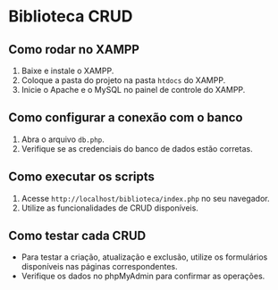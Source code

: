 # Biblioteca CRUD

## Como rodar no XAMPP

1. Baixe e instale o XAMPP.
2. Coloque a pasta do projeto na pasta `htdocs` do XAMPP.
3. Inicie o Apache e o MySQL no painel de controle do XAMPP.

## Como configurar a conexão com o banco

1. Abra o arquivo `db.php`.
2. Verifique se as credenciais do banco de dados estão corretas.

## Como executar os scripts

1. Acesse `http://localhost/biblioteca/index.php` no seu navegador.
2. Utilize as funcionalidades de CRUD disponíveis.

## Como testar cada CRUD

- Para testar a criação, atualização e exclusão, utilize os formulários disponíveis nas páginas correspondentes.
- Verifique os dados no phpMyAdmin para confirmar as operações.